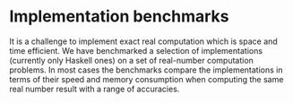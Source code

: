 # Implementation benchmarks

It is a challenge to implement exact real computation which is space and time efficient.  We have benchmarked a selection of implementations (currently only Haskell ones) on a set of real-number computation problems.  In most cases the benchmarks compare the implementations in terms of their speed and memory consumption when computing the same real number result with a range of accuracies.
